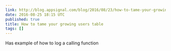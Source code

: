 ```yaml
---
link: http://blog.appsignal.com/blog/2016/08/23/how-to-tame-your-growing-users-table.html
date: 2016-08-25 18:15 UTC
published: true
title: How to tame your growing users table
tags: []
---
```


Has example of how to log a calling function
